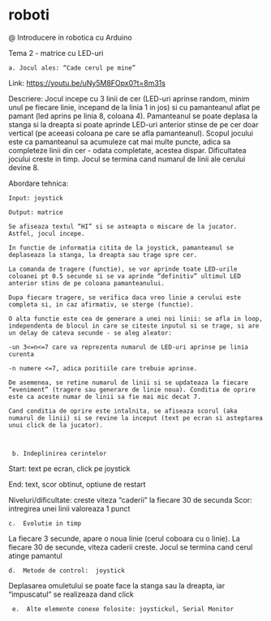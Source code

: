 # roboti
@ Introducere in robotica cu Arduino

Tema 2 - matrice cu LED-uri

 

	a. Jocul ales: “Cade cerul pe mine” 
 Link: https://youtu.be/uNy5M8FOpx0?t=8m31s
 
 Descriere: Jocul incepe cu 3 linii de cer (LED-uri aprinse random, minim unul pe fiecare linie, incepand de la linia 1 in jos) si cu pamanteanul aflat pe pamant (led aprins pe linia 8, coloana 4). Pamanteanul se poate deplasa la stanga si la dreapta si poate aprinde LED-uri anterior stinse de pe cer doar vertical (pe aceeasi coloana pe care se afla pamanteanul). Scopul jocului este ca pamanteanul sa acumuleze cat mai multe puncte, adica sa completeze linii din cer - odata completate, acestea dispar. Dificultatea jocului creste in timp. Jocul se termina cand numarul de linii ale cerului devine 8.
 
 Abordare tehnica:
 
	Input: joystick
	
	Output: matrice
	
	Se afiseaza textul “HI” si se asteapta o miscare de la jucator. Astfel, jocul incepe.
	
	In functie de informatia citita de la joystick, pamanteanul se deplaseaza la stanga, la dreapta sau trage spre cer. 
	
	La comanda de tragere (functie), se vor aprinde toate LED-urile coloanei pt 0.5 secunde si se va aprinde “definitiv” ultimul LED anterior stins de pe coloana pamanteanului. 
	
	Dupa fiecare tragere, se verifica daca vreo linie a cerului este completa si, in caz afirmativ, se sterge (functie). 
	
	O alta functie este cea de generare a unei noi linii: se afla in loop, independenta de blocul in care se citeste inputul si se trage, si are un delay de cateva secunde - se aleg aleator: 
	
	-un 3<=n<=7 care va reprezenta numarul de LED-uri aprinse pe linia curenta
	
	-n numere <=7, adica pozitiile care trebuie aprinse.
	
	De asemenea, se retine numarul de linii si se updateaza la fiecare “eveniment” (tragere sau generare de linie noua). Conditia de oprire este ca aceste numar de linii sa fie mai mic decat 7.
	
	Cand conditia de oprire este intalnita, se afiseaza scorul (aka numarul de linii) si se revine la inceput (text pe ecran si asteptarea unui click de la jucator).
	
	

   	 b. Indeplinirea cerintelor
	 
Start: text pe ecran, click pe joystick

End: text, scor obtinut, optiune de restart

Niveluri/dificultate: creste viteza “caderii” la fiecare 30 de secunda
Scor: intregirea unei linii valoreaza 1 punct


    c.  Evolutie in timp
La fiecare 3 secunde, apare o noua linie (cerul coboara cu o linie). La fiecare 30 de secunde, viteza caderii creste. Jocul se termina cand cerul atinge pamantul


    d.  Metode de control:  joystick 
Deplasarea omuletului se poate face la stanga sau la dreapta, iar “impuscatul” se realizeaza dand click


     e.  Alte elemente conexe folosite: joystickul, Serial Monitor 
